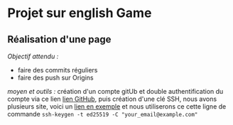 # Projet sur english Game
## Réalisation d'une page
*Objectif attendu :*

- faire des commits réguliers
- faire des push sur Origins

*moyen et outils :*
création d'un compte gitUb et double authentification du compte via ce lien
[lien GitHub](https://github.com/), puis création d'une clé SSH, nous avons plusieurs site, voici un [lien en exemple](https://docs.github.com/fr/authentication/connecting-to-github-with-ssh/generating-a-new-ssh-key-and-adding-it-to-the-ssh-agent) et nous utiliserons ce cette ligne de commande `ssh-keygen -t ed25519 -C "your_email@example.com"`
